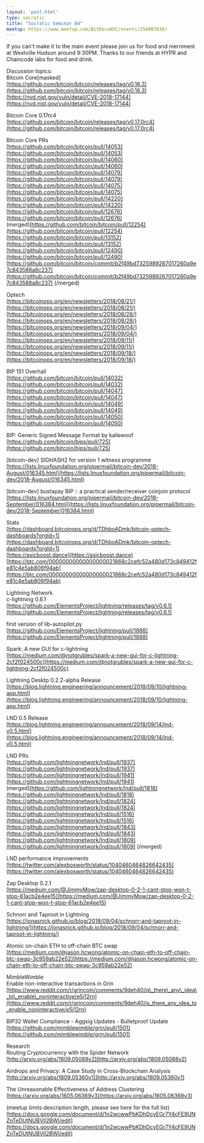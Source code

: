 ```yaml
---
layout: 'post.html'
type: socratic
title: "Socratic Seminar 84"
meetup: https://www.meetup.com/BitDevsNYC/events/254007036/
---
```


If you can't make it to the main event please join us for food and merriment at Westville Hudson around 9:30PM. Thanks to our friends at HYPR and Chaincode labs for food and drink.

Discussion topics:  
Bitcoin Core\[masked\]  
[https://github.com/bitcoin/bitcoin/releases/tag/v0.16.3](https://github.com/bitcoin/bitcoin/releases/tag/v0.16.3)  
[https://nvd.nist.gov/vuln/detail/CVE-2018-17144](https://nvd.nist.gov/vuln/detail/CVE-2018-17144)

Bitcoin Core 0.17rc4  
[https://github.com/bitcoin/bitcoin/releases/tag/v0.17.0rc4](https://github.com/bitcoin/bitcoin/releases/tag/v0.17.0rc4)

Bitcoin Core PRs  
[https://github.com/bitcoin/bitcoin/pull/14053](https://github.com/bitcoin/bitcoin/pull/14053)  
[https://github.com/bitcoin/bitcoin/pull/14060](https://github.com/bitcoin/bitcoin/pull/14060)  
[https://github.com/bitcoin/bitcoin/pull/14079](https://github.com/bitcoin/bitcoin/pull/14079)  
[https://github.com/bitcoin/bitcoin/pull/14075](https://github.com/bitcoin/bitcoin/pull/14075)  
[https://github.com/bitcoin/bitcoin/pull/14220](https://github.com/bitcoin/bitcoin/pull/14220)  
[https://github.com/bitcoin/bitcoin/pull/12676](https://github.com/bitcoin/bitcoin/pull/12676)  
(merged)[https://github.com/bitcoin/bitcoin/pull/12254](https://github.com/bitcoin/bitcoin/pull/12254)  
[https://github.com/bitcoin/bitcoin/pull/13152](https://github.com/bitcoin/bitcoin/pull/13152)  
[https://github.com/bitcoin/bitcoin/pull/12490](https://github.com/bitcoin/bitcoin/pull/12490)  
[https://github.com/bitcoin/bitcoin/commit/b2f49bd7325989267017260a9e7c843588a8c237](https://github.com/bitcoin/bitcoin/commit/b2f49bd7325989267017260a9e7c843588a8c237) (/merged)

Optech  
[https://bitcoinops.org/en/newsletters/2018/08/21/](https://bitcoinops.org/en/newsletters/2018/08/21/)  
[https://bitcoinops.org/en/newsletters/2018/08/28/](https://bitcoinops.org/en/newsletters/2018/08/28/)  
[https://bitcoinops.org/en/newsletters/2018/09/04/](https://bitcoinops.org/en/newsletters/2018/09/04/)  
[https://bitcoinops.org/en/newsletters/2018/09/11/](https://bitcoinops.org/en/newsletters/2018/09/11/)  
[https://bitcoinops.org/en/newsletters/2018/09/18/](https://bitcoinops.org/en/newsletters/2018/09/18/)

BIP 151 Overhall  
[https://github.com/bitcoin/bitcoin/pull/14032](https://github.com/bitcoin/bitcoin/pull/14032)  
[https://github.com/bitcoin/bitcoin/pull/14047](https://github.com/bitcoin/bitcoin/pull/14047)  
[https://github.com/bitcoin/bitcoin/pull/14049](https://github.com/bitcoin/bitcoin/pull/14049)  
[https://github.com/bitcoin/bitcoin/pull/14050](https://github.com/bitcoin/bitcoin/pull/14050)

BIP: Generic Signed Message Format by kallewoof  
[https://github.com/bitcoin/bips/pull/725](https://github.com/bitcoin/bips/pull/725)

\[bitcoin-dev\] SIGHASH2 for version 1 witness programme  
[https://lists.linuxfoundation.org/pipermail/bitcoin-dev/2018-August/016345.html](https://lists.linuxfoundation.org/pipermail/bitcoin-dev/2018-August/016345.html)

\[bitcoin-dev\] bustapay BIP :: a practical sender/receiver coinjoin protocol  
[https://lists.linuxfoundation.org/pipermail/bitcoin-dev/2018-September/016384.html](https://lists.linuxfoundation.org/pipermail/bitcoin-dev/2018-September/016384.html)

Stats  
[https://dashboard.bitcoinops.org/d/TDhboADmk/bitcoin-optech-dashboards?orgId=1](https://dashboard.bitcoinops.org/d/TDhboADmk/bitcoin-optech-dashboards?orgId=1)  
[https://asicboost.dance](https://asicboost.dance)  
[https://btc.com/00000000000000000021868c2cefc52a480d173c849412fe81c4e5ab806f94ab](https://btc.com/00000000000000000021868c2cefc52a480d173c849412fe81c4e5ab806f94ab)

Lightning Network  
c-lightning 0.6.1  
[https://github.com/ElementsProject/lightning/releases/tag/v0.6.1](https://github.com/ElementsProject/lightning/releases/tag/v0.6.1)

first version of lib-autopilot.py  
[https://github.com/ElementsProject/lightning/pull/1888](https://github.com/ElementsProject/lightning/pull/1888)

Spark: A new GUI for c-lightning  
[https://medium.com/@notgrubles/spark-a-new-gui-for-c-lightning-2cf2f024500c](https://medium.com/@notgrubles/spark-a-new-gui-for-c-lightning-2cf2f024500c)

Lightning Desktp 0.2.2-alpha Release  
[https://blog.lightning.engineering/announcement/2018/09/10/lightning-app.html](https://blog.lightning.engineering/announcement/2018/09/10/lightning-app.html)

LND 0.5 Release  
[https://blog.lightning.engineering/announcement/2018/09/14/lnd-v0.5.html](https://blog.lightning.engineering/announcement/2018/09/14/lnd-v0.5.html)

LND PRs  
[https://github.com/lightningnetwork/lnd/pull/1937](https://github.com/lightningnetwork/lnd/pull/1937)  
[https://github.com/lightningnetwork/lnd/pull/1941](https://github.com/lightningnetwork/lnd/pull/1941)  
(merged)[https://github.com/lightningnetwork/lnd/pull/1818](https://github.com/lightningnetwork/lnd/pull/1818)  
[https://github.com/lightningnetwork/lnd/pull/1824](https://github.com/lightningnetwork/lnd/pull/1824)  
[https://github.com/lightningnetwork/lnd/pull/1516](https://github.com/lightningnetwork/lnd/pull/1516)  
[https://github.com/lightningnetwork/lnd/pull/1843](https://github.com/lightningnetwork/lnd/pull/1843)  
[https://github.com/lightningnetwork/lnd/pull/1809](https://github.com/lightningnetwork/lnd/pull/1809) (/merged)

LND performance improvements  
[https://twitter.com/alexbosworth/status/1040460464826642435](https://twitter.com/alexbosworth/status/1040460464826642435)

Zap Desktop 0.2.1  
[https://medium.com/@JimmyMow/zap-desktop-0-2-1-cant-stop-won-t-stop-61acb2e4ee15](https://medium.com/@JimmyMow/zap-desktop-0-2-1-cant-stop-won-t-stop-61acb2e4ee15)

Schnorr and Taproot in Lightning  
[https://jonasnick.github.io/blog/2018/09/04/schnorr-and-taproot-in-lightning/](https://jonasnick.github.io/blog/2018/09/04/schnorr-and-taproot-in-lightning/)

Atomic on-chain ETH to off-chain BTC swap  
[https://medium.com/@jason.hcwong/atomic-on-chain-eth-to-off-chain-btc-swap-3c959ab22e52](https://medium.com/@jason.hcwong/atomic-on-chain-eth-to-off-chain-btc-swap-3c959ab22e52)

MimbleWimble  
Enable non-interactive transactions in Grin  
[https://www.reddit.com/r/grincoin/comments/9deh40/is\_there\_any\_idea\_to\_enable\_noninteractive/e5j12rn](https://www.reddit.com/r/grincoin/comments/9deh40/is_there_any_idea_to_enable_noninteractive/e5j12rn)

BIP32 Wallet Compliance - Aggsig Updates - Bulletproof Update  
[https://github.com/mimblewimble/grin/pull/1501](https://github.com/mimblewimble/grin/pull/1501)

Research  
Routing Cryptocurrency with the Spider Network  
[http://arxiv.org/abs/1809.05088v2](http://arxiv.org/abs/1809.05088v2)

Airdrops and Privacy: A Case Study in Cross-Blockchain Analysis  
[http://arxiv.org/abs/1809.05360v1](http://arxiv.org/abs/1809.05360v1)

The Unreasonable Effectiveness of Address Clustering  
[https://arxiv.org/abs/1605.06369v3](https://arxiv.org/abs/1605.06369v3)

(meetup limits description length, please see here for the full list)  
[https://docs.google.com/document/d/1n2wcwwPbKDhDcyEGr7Y4cFE9UNZnTeDUtNUBVll2BWI/edit](https://docs.google.com/document/d/1n2wcwwPbKDhDcyEGr7Y4cFE9UNZnTeDUtNUBVll2BWI/edit)
